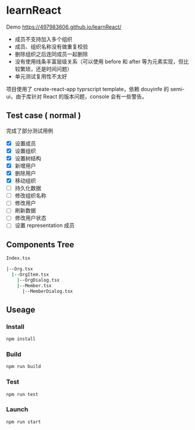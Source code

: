 # learnReact

Demo https://497983606.github.io/learnReact/

* 成员不支持加入多个组织
* 成员、组织名称没有做重复校验
* 删除组织之后连同成员一起删除
* 没有使用线条丰富层级关系（可以使用 before 和 after 等为元素实现，但比较繁琐，还是时间问题）
* 单元测试复用性不太好

项目使用了 create-react-app typrscript template，依赖 douyinfe 的 semi-ui，由于库针对 React 的版本问题，console 会有一些警告。 
## Test case ( normal )
  完成了部分测试用例
  * [x] 设置成员
  * [x] 设置组织
  * [x] 设置树结构
  * [x] 新增用户
  * [x] 删除用户
  * [x] 移动组织
  * [ ] 持久化数据
  * [ ] 修改组织名称
  * [ ] 修改用户
  * [ ] 刷新数据 
  * [ ] 修改用户状态
  * [ ] 设置 representation 成员

## Components Tree
```bash
Index.tsx

|--Org.tsx
  |--OrgItem.tsx
    |--OrgDialog.tsx
    |--Member.tsx
      |--MemberDialog.tsx
```

## Useage

### Install
```bash
npm install
```
### Build
```bash
npm run build
```
### Test
```bash
npm run test
```
### Launch
```bash
npm run start
```

